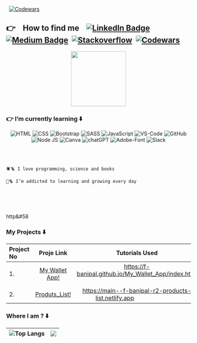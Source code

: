 <img src="https://img.shields.io/badge/BANIPAL%20-©2024%20-blue.svg?style=for-the-badge&style=plastic" alt=""/>&nbsp;  <a href="your-codewars-URL"><img src="https://komarev.com/ghpvc/?username=f-banipal&color=dc143c&label=PROFILE+VIEWS&base=17&style=plastic" alt="Codewars"/></a>
## 👉&nbsp;  &nbsp;  How to find me &nbsp;  &nbsp;<a href="https://fr.linkedin.com/in/f-banipal?trk=profile-badge"><img src="https://img.shields.io/badge/linkedin-%230077B5.svg?style=for-the-badge&logo=linkedin&logoColor=white&style=plastic" alt="LinkedIn Badge"/></a>&nbsp;  <a href="your-medium-URL"><img src="https://img.shields.io/badge/Medium-12100E?style=for-the-badge&logo=medium&logoColor=white&style=plastic" alt="Medium Badge"/></a>&nbsp;  <a href="your-Stackoverflow-URL"><img src="https://img.shields.io/badge/-Stackoverflow-FE7A16?style=for-the-badge&logo=stack-overflow&logoColor=white&style=plastic" alt="Stackoverflow"/></a>&nbsp;  <a href="your-codewars-URL"><img src="https://img.shields.io/badge/Codewars-B1361E?style=for-the-badge&logo=codewars&logoColor=grey&style=plastic" alt="Codewars"/></a>

<p align="center">
<img align="center" src="https://github.com/f-banipal/f-banipal/assets/150936990/9abe60f8-7546-4ee6-b041-38e1069c4a01"  height="150">
</p>
         
### 👉 I’m currently learning ⬇️

<div id="badges" align="center">
  
  <img src="https://img.shields.io/badge/html5-%23E34F26.svg?style=for-the-badge&logo=html5&logoColor=white&style=plastic" alt="HTML"/>   
  <img src="https://img.shields.io/badge/css3-%231572B6.svg?style=for-the-badge&logo=css3&logoColor=white&style=plastic" alt="CSS"/>
  <img src="https://img.shields.io/badge/bootstrap-%238511FA.svg?style=for-the-badge&logo=bootstrap&logoColor=white&style=plastic" alt="Bootstrap"/>
  <img src="https://img.shields.io/badge/SASS-hotpink.svg?style=for-the-badge&logo=SASS&logoColor=white&style=plastic" alt="SASS"/>
  <img src="https://img.shields.io/badge/javascript-%23323330.svg?style=for-the-badge&logo=javascript&logoColor=%23F7DF1E&style=plastic" alt="JavaScript"/>
  <img src="https://img.shields.io/badge/Visual%20Studio%20Code-0078d7.svg?style=for-the-badge&logo=visual-studio-code&logoColor=white&style=plastic" alt="VS-Code"/>
  <img src="https://img.shields.io/badge/github-%23121011.svg?style=for-the-badge&logo=github&logoColor=white&style=plastic" alt="GitHub"/>
  <img src="https://img.shields.io/badge/node.js-6DA55F?style=for-the-badge&logo=node.js&logoColor=white&style=plastic" alt="Node JS"/>
  <img src="https://img.shields.io/badge/Canva-%2300C4CC.svg?style=for-the-badge&logo=Canva&logoColor=white&style=plastic" alt="Canva"/>
  <img src="https://img.shields.io/badge/chatGPT-74aa9c?style=for-the-badge&logo=openai&logoColor=white&style=plastic" alt="chatGPT"/>
  <img src="https://img.shields.io/badge/Adobe%20Fonts-000B1D.svg?style=for-the-badge&logo=Adobe%20Fonts&logoColor=white&style=plastic" alt="Adobe-Font"/>
  <img src="https://img.shields.io/badge/Slack-4A154B?style=for-the-badge&logo=slack&logoColor=white&style=plastic" alt="Slack"/>
  </div>
<br>
<br>

```

🕷️🪜 I love programming, science and books

🌱🪜 I’m addicted to learning and growing every day


```
<br>
<br>


http&#58

### My Projects ⬇️
| Project No | Proje Link | Tutorials Used |
| :--- | :----: | :----: |
| 1.&nbsp;  |[My Wallet App!](https://github.com/f-banipal/My_Wallet_App)|https://f-banipal.github.io/My_Wallet_App/index.html  &nbsp;  &nbsp;  &nbsp;  &nbsp;  &nbsp;  &nbsp;  &nbsp;  &nbsp; &nbsp;  &nbsp;  &nbsp;  &nbsp;  &nbsp;  &nbsp;|
| 2.&nbsp;  |[Produts_List!](https://github.com/f-banipal/R1-ProductsList.git)|https://main--f-banipal-r2-products-list.netlify.app  &nbsp;  &nbsp;  &nbsp;  &nbsp;  &nbsp;  &nbsp;  &nbsp;  &nbsp; &nbsp;  &nbsp;  &nbsp;  &nbsp;  &nbsp;  &nbsp;|



### Where I am ? ⬇️
|![Top Langs](https://github-readme-stats.vercel.app/api/top-langs/?username=f-banipal&theme=tokyonight)|[![](https://github-readme-stats.vercel.app/api?username=f-banipal&show_icons=true&theme=tokyonight)](https://github.com/f-banipal/github-readme-stats)|
| :--- | :---: |

